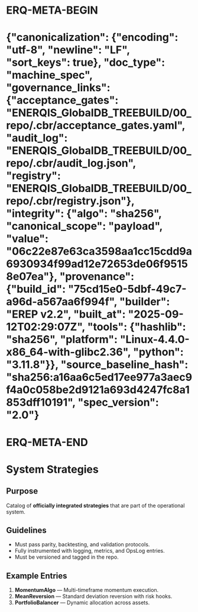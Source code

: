 # ERQ-META-BEGIN
# {"canonicalization": {"encoding": "utf-8", "newline": "LF", "sort_keys": true}, "doc_type": "machine_spec", "governance_links": {"acceptance_gates": "ENERQIS_GlobalDB_TREEBUILD/00_repo/.cbr/acceptance_gates.yaml", "audit_log": "ENERQIS_GlobalDB_TREEBUILD/00_repo/.cbr/audit_log.json", "registry": "ENERQIS_GlobalDB_TREEBUILD/00_repo/.cbr/registry.json"}, "integrity": {"algo": "sha256", "canonical_scope": "payload", "value": "06c22e87e63ca3598aa1cc15cdd9a6930934f99ad12e72653de06f95158e07ea"}, "provenance": {"build_id": "75cd15e0-5dbf-49c7-a96d-a567aa6f994f", "builder": "EREP v2.2", "built_at": "2025-09-12T02:29:07Z", "tools": {"hashlib": "sha256", "platform": "Linux-4.4.0-x86_64-with-glibc2.36", "python": "3.11.8"}}, "source_baseline_hash": "sha256:a16aa6c5ed17ee977a3aec9f4a0c058be2d9121a693d4247fc8a1853dff10191", "spec_version": "2.0"}
# ERQ-META-END
# System Strategies

## Purpose
Catalog of **officially integrated strategies** that are part of the operational system.

## Guidelines
- Must pass parity, backtesting, and validation protocols.
- Fully instrumented with logging, metrics, and OpsLog entries.
- Must be versioned and tagged in the repo.

## Example Entries
1. **MomentumAlgo** — Multi-timeframe momentum execution.
2. **MeanReversion** — Standard deviation reversion with risk hooks.
3. **PortfolioBalancer** — Dynamic allocation across assets.
